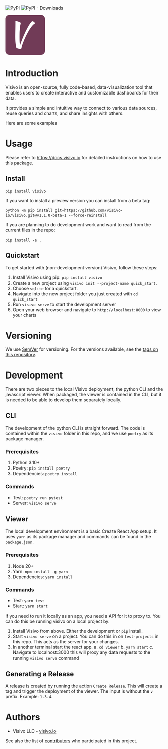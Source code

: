 ![PyPI](https://img.shields.io/pypi/v/visivo?label=pypi%20package)
![PyPI - Downloads](https://img.shields.io/pypi/dm/visivo)

<img src="viewer/src/images/logo.png" alt="Visivo Logo" style="width:25%;">

# Introduction

Visivo is an open-source, fully code-based, data-visualization tool that enables users to create interactive and customizable dashboards for their data. 

It provides a simple and intuitive way to connect to various data sources, reuse queries and charts, and share insights with others.

Here are some examples

# Usage

Please refer to https://docs.visivo.io for detailed instructions on how to use this package.

## Install

```
pip install visivo
```

If you want to install a preview version you can install from a beta tag:

```
python -m pip install git+https://github.com/visivo-io/visivo.git@v1.1.0-beta-1 --force-reinstall
```

If you are planning to do development work and want to read from the current files in the repo:

```
pip install -e .
```

## Quickstart

To get started with (non-development version) Visivo, follow these steps:

1. Install Visivo using pip: `pip install visivo`
2. Create a new project using `visivo init --project-name quick_start`.
3. Choose `sqlite` for a quickstart.
4. Navigate into the new project folder you just created with `cd quick_start`
5. Run `visivo serve` to start the development server
6. Open your web browser and navigate to `http://localhost:8000` to view your charts

# Versioning

We use [SemVer](http://semver.org/) for versioning. For the versions available, see the [tags on this repository](https://github.com/visivo-io/visivo/tags). 

# Development

There are two pieces to the local Visivo deployment, the python CLI and the javascript viewer.  When packaged, the viewer is contained in the CLI, but it is needed to be able to develop them separately locally.

## CLI

The development of the python CLI is straight forward.  The code is contained within the `visivo` folder in this repo, and we use `poetry` as its package manager.

### Prerequisites

1. Python 3.10+
2. Poetry: `pip install poetry`
3. Dependencies: `poetry install`

### Commands

* Test: `poetry run pytest`
* Server: `visivo serve`

## Viewer

The local development environment is a basic Create React App setup. It uses `yarn` as its package manager and commands can be found in the `package.json`.

### Prerequisites

1. Node 20+
2. Yarn: `npm install -g yarn`
3. Dependencies: `yarn install`

### Commands

* Test: `yarn test`
* Start: `yarn start`

If you need to run it locally as an app, you need a API for it to proxy to.  You can do this be running visivo on a local project by:

1. Install Visivo from above. Either the development or `pip` install.
2. Start `visivo serve` on a project. You can do this in on `test-projects` in this repo. This acts as the server for your changes.
3. In another terminal start the react app.
   a. `cd viewer`
   b. `yarn start`
   c. Navigate to localhost:3000 this will proxy any data requests to the running `visivo serve` command

## Generating a Release

A release is created by running the action `Create Release`. This will create a tag and trigger the deployment of the viewer. The input is without the `v` prefix. Example: `1.3.4`.

# Authors

* Visivo LLC - [visivo.io](https://visivo.io/)

See also the list of [contributors](https://github.com/visivo-io/visivo/contributors) who participated in this project.
